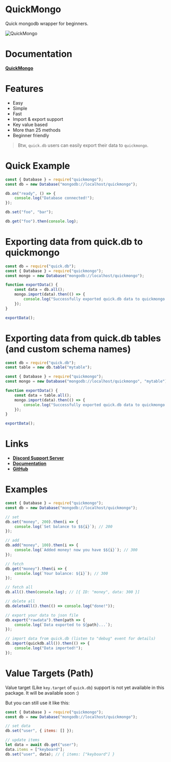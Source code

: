 # QuickMongo
Quick mongodb wrapper for beginners.

![QuickMongo](https://nodei.co/npm/quickmongo.png)

# Documentation
**[QuickMongo](https://quickmongo.js.org)**

# Features
- Easy
- Simple
- Fast
- Import & export support
- Key value based
- More than 25 methods
- Beginner friendly

> Btw, `quick.db` users can easily export their data to `quickmongo`.

# Quick Example

```js
const { Database } = require("quickmongo");
const db = new Database("mongodb://localhost/quickmongo");

db.on("ready", () => {
    console.log("Database connected!");
});

db.set("foo", "bar");

db.get("foo").then(console.log);
```

# Exporting data from quick.db to quickmongo

```js
const db = require("quick.db");
const { Database } = require("quickmongo");
const mongo = new Database("mongodb://localhost/quickmongo");

function exportData() {
    const data = db.all();
    mongo.import(data).then(() => {
        console.log("Successfully exported quick.db data to quickmongo!");
    });    
}

exportData();
```

# Exporting data from quick.db tables (and custom schema names)

```js
const db = require("quick.db");
const table = new db.table("mytable");

const { Database } = require("quickmongo");
const mongo = new Database("mongodb://localhost/quickmongo", "mytable"); // custom schema name (acts like quickdb table)

function exportData() {
    const data = table.all();
    mongo.import(data).then(() => {
        console.log("Successfully exported quick.db data to quickmongo!");
    });    
}

exportData();
```

# Links
- **[Discord Support Server](https://discord.gg/2SUybzb)**
- **[Documentation](https://quickmongo.js.org)**
- **[GitHub](https://github.com/Snowflake107/quickmongo)**

# Examples

```js
const { Database } = require("quickmongo");
const db = new Database("mongodb://localhost/quickmongo");

// set
db.set("money", 200).then(i => {
    console.log(`Set balance to $${i}`); // 200
});

// add
db.add("money", 100).then(i => {
    console.log(`Added money! now you have $${i}`); // 300
});

// fetch
db.get("money").then(i => {
    console.log(`Your balance: ${i}`); // 300
});

// fetch all
db.all().then(console.log); // [{ ID: "money", data: 300 }]

// delete all
db.deleteAll().then(() => console.log("done!"));

// export your data to json file
db.export("rawdata").then(path => {
    console.log(`Data exported to ${path}...`);
});

// import data from quick.db (listen to "debug" event for details)
db.import(quickdb.all()).then(() => {
    console.log("Data imported!");
});
```

# Value Targets (Path)
Value target (Like `key.target` of `quick.db`) support is not yet available in this package. It will be available soon :)

But you can still use it like this:

```js
const { Database } = require("quickmongo");
const db = new Database("mongodb://localhost/quickmongo");

// set data
db.set("user", { items: [] });

// update items
let data = await db.get("user");
data.items = ["keyboard"];
db.set("user", data); // { items: ["keyboard"] }
```